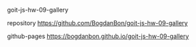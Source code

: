 goit-js-hw-09-gallery

repository https://github.com/BogdanBon/goit-js-hw-09-gallery

github-pages https://bogdanbon.github.io/goit-js-hw-09-gallery
